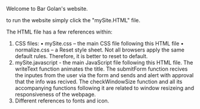 Welcome to Bar Golan's website.

to run the website simply click the "mySite.HTML" file.

The HTML file has a few references within:

1. CSS files:
   • mySite.css – the main CSS file following this HTML file
   • normalize.css – a Reset style sheet. Not all browsers apply the same default rules. Therefore, it is better to reset to default.
2. mySite.javascript - the main JavaScript file following this HTML file.
   The writeText function animates the title.
   The submitForm function recives the inputes from the user via the form and sends and alert with approval that the info was recived.
   The checkWindowSize function and all its accompanying functions following it are related to window resizeing and responsiveness of the webpage.
3. Different references to fonts and icon.
